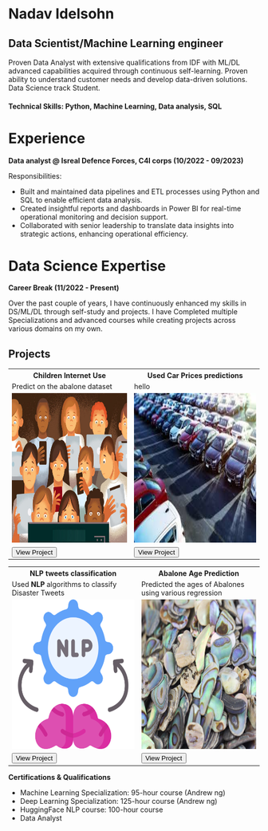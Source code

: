 <h1>Nadav Idelsohn</h1>
<h2>Data Scientist/Machine Learning engineer</h2>
Proven Data Analyst with extensive qualifications from IDF with ML/DL advanced capabilities acquired through continuous self-learning. Proven ability to understand customer needs and develop data-driven solutions. Data Science track Student.
<h4>Technical Skills: Python, Machine Learning, Data analysis, SQL</h4>
<h1>Experience</h1> 

<b>Data analyst @ Isreal Defence Forces, C4I corps (10/2022 - 09/2023)</b>

Responsibilities:
<ul>
  <li>Built and maintained data pipelines and ETL processes using Python and SQL to enable efficient data analysis.</li>
  <li>Created insightful reports and dashboards in Power BI for real-time operational monitoring and decision support.</li>
  <li>Collaborated with senior leadership to translate data insights into strategic actions, enhancing operational efficiency.</li>
</ul>

<h1>Data Science Expertise</h1> 
<b>Career Break (11/2022 - Present)</b>

Over the past couple of years, I have continuously enhanced my skills in DS/ML/DL through self-study and projects. I have Completed multiple
Specializations and advanced courses while creating projects across various domains on my own.

<h2>Projects</h2>
<table>
    <tr>
        <th>Children Internet Use</th>
        <th>Used Car Prices predictions</th>
    </tr>
    <tr>
        <td>Predict on the abalone dataset</td>
        <td>hello</td>
    </tr>
    <tr>
        <td><img src="images/children_internet_addiction_pic.jpg"  width="600" height="300" alt="CIU project Image"></td>
        <td><img src="images/used_cars_pic_2.jfif"  width="600" height="300" alt="CIU project Image"></td>
    </tr>
    <tr>
        <td><a href="https://github.com/Idelsohn/Children-Internet-Use" target="_blank"><button>View Project</button></a></td>
        <td><a href="https://github.com/Idelsohn/Used-Cars-Predictions" target="_blank"><button>View Project</button></a></td>
    </tr>
</table>
<table>
    <tr>
        <th>NLP tweets classification</th>
        <th>Abalone Age Prediction</th>    
    </tr>
    <tr>
        <td>Used <b>NLP</b> algorithms to classify Disaster Tweets</td>
        <td>Predicted the ages of Abalones using various regression</td>
    </tr>
    <tr>
        <td><img src="images/NLP_pic_2.png" width="600" height="300" alt="NLP project Image"></td>
        <td><img src="images/abalone_pic.webp" width="600" height="300" alt="Abalone project Imager"></td>
    </tr>
    <tr>
        <td><a href="https://github.com/Idelsohn/NLP_Tweets" target="_blank"><button>View Project</button></a></td>
        <td><a href="https://github.com/Idelsohn/Abalone_project" target="_blank"><button>View Project</button></a></td>
    </tr>
</table>

<b>Certifications & Qualifications</b>

<ul>
  <li>Machine Learning Specialization: 95-hour course (Andrew ng)</li>
  <li>Deep Learning Specialization: 125-hour course (Andrew ng)</li>
  <li>HuggingFace NLP course: 100-hour course</li>
  <li>Data Analyst </li>
</ul>
